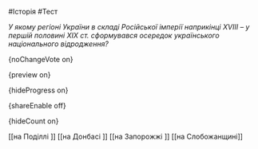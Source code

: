 #Історія #Тест

*У якому регіоні України в складі Російської імперії наприкінці XVIII – у першій половині XIX ст. сформувався осередок українського національного відродження?*

{noChangeVote on}

{preview on}

{hideProgress on}

{shareEnable off}

{hideCount on}

[[на Поділлі ]]
[[на Донбасі ]]
[[на Запорожжі ]]
[[на Слобожанщині]]
